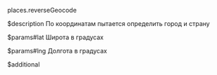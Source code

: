 places.reverseGeocode

$description
По координатам пытается определить город и страну

$params#lat
Широта в градусах

$params#lng
Долгота в градусах

$additional
